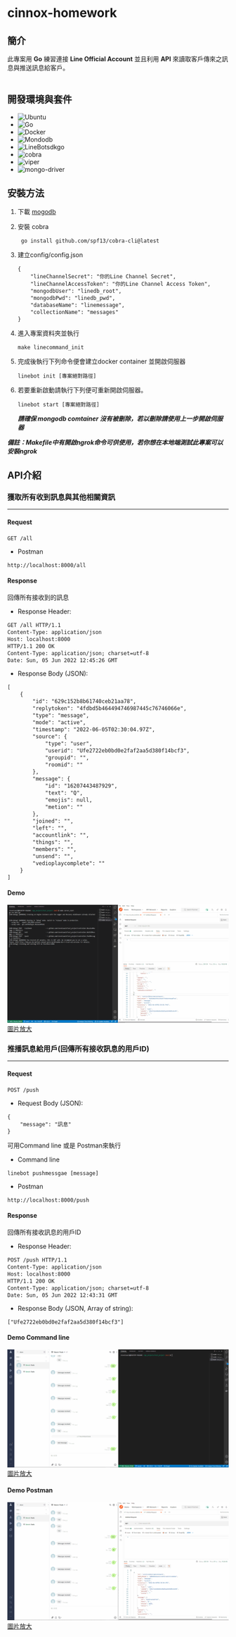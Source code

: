 # cinnox-homework

## 簡介

此專案用 <b>Go</b> 練習連接 <b>Line Official Account</b> 並且利用 <b>API</b> 來讀取客戶傳來之訊息與推送訊息給客戶。
<br>
<br>

## 開發環境與套件
- ![Ubuntu](https://img.shields.io/badge/Ubuntu-20.04-darkgreen)
- ![Go](https://img.shields.io/badge/Go-1.18.2-blue)
- ![Docker](https://img.shields.io/badge/Docker-20.10.14-blue)
- ![Mondodb](https://img.shields.io/badge/Mondodb-4.4-blue)
- ![LineBotsdkgo](https://img.shields.io/badge/Linebotsdkgo-4.0.3-greem) 
- ![cobra](https://img.shields.io/badge/cobra-1.4.0-green) 
- ![viper](https://img.shields.io/badge/viper-1.12.0-green) 
- ![mongo-driver](https://img.shields.io/badge/mongodriver-1.9.1-green) 

## 安裝方法
1. 下載 [mogodb](https://hub.docker.com/_/mongo?tab=tags)
2. 安裝 cobra
   ```
    go install github.com/spf13/cobra-cli@latest
   ```
3. 建立config/config.json
    ```
    {
        "lineChannelSecret": "你的Line Channel Secret",
        "lineChannelAccessToken": "你的Line Channel Access Token",
        "mongodbUser": "linedb_root",
        "mongodbPwd": "linedb_pwd",
        "databaseName": "linemessage",
        "collectionName": "messages"
    }
    ```
1. 進入專案資料夾並執行
   ```
   make linecommand_init
   ```
2. 完成後執行下列命令便會建立docker container 並開啟伺服器
   ```
   linebot init [專案絕對路徑]
   ```
   
3. 若要重新啟動請執行下列便可重新開啟伺服器。
    ```
   linebot start [專案絕對路徑]
    ```
   __*請確保 mongodb comtainer 沒有被刪除，若以刪除請使用上一步開啟伺服器*__

__*備註：Makefile中有開啟ngrok命令可供使用，若你想在本地端測試此專案可以安裝ngrok*__


## API介紹

### 獲取所有收到訊息與其他相關資訊
-----
#### Request
`GET /all`

- Postman
```
http://localhost:8000/all
```

#### Response
回傳所有接收到的訊息
- Response Header:
```
GET /all HTTP/1.1
Content-Type: application/json
Host: localhost:8000
HTTP/1.1 200 OK
Content-Type: application/json; charset=utf-8
Date: Sun, 05 Jun 2022 12:45:26 GMT
```
- Response Body (JSON):
```
[
    {
        "id": "629c152b8b61740ceb21aa78",
        "replytoken": "4fdbd5b464494746987445c76746066e",
        "type": "message",
        "mode": "active",
        "timestamp": "2022-06-05T02:30:04.97Z",
        "source": {
            "type": "user",
            "userid": "Ufe2722eb0bd0e2faf2aa5d380f14bcf3",
            "groupid": "",
            "roomid": ""
        },
        "message": {
            "id": "16207443487929",
            "text": "Q",
            "emojis": null,
            "metion": ""
        },
        "joined": "",
        "left": "",
        "accountlink": "",
        "things": "",
        "members": "",
        "unsend": "",
        "vedioplaycomplete": ""
    }
]
```

#### Demo
![Get all message demo](readme_gifs/get_request.gif)
[圖片放大](https://github.com/stevetsaoch/cinnox-homework/blob/main/readme_gifs/get_request.gif)


### 推播訊息給用戶(回傳所有接收訊息的用戶ID)
-----
#### Request
`POST /push`
- Request Body (JSON):
```
{
    "message": "訊息"
}
```
可用Command line 或是 Postman來執行
- Command line 
```
linebot pushmessgae [message]
```
- Postman
```
http://localhost:8000/push
```

#### Response
回傳所有接收訊息的用戶ID
- Response Header:
```
POST /push HTTP/1.1
Content-Type: application/json
Host: localhost:8000
HTTP/1.1 200 OK
Content-Type: application/json; charset=utf-8
Date: Sun, 05 Jun 2022 12:43:31 GMT
```

- Response Body (JSON, Array of string):
```
["Ufe2722eb0bd0e2faf2aa5d380f14bcf3"]
```

#### Demo Command line
![Push message demo 1](readme_gifs/post2_request.gif)
[圖片放大](https://github.com/stevetsaoch/cinnox-homework/blob/main/readme_gifs/post2_request.gif)

#### Demo Postman
![Push message demo 2](readme_gifs/post1_request.gif)
[圖片放大](https://github.com/stevetsaoch/cinnox-homework/blob/main/readme_gifs/post1_request.gif)